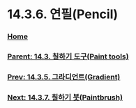 # 14.3.6. 연필(Pencil)

### [Home](./00-home.md)
### [Parent: 14.3. 칠하기 도구(Paint tools)](./14-03-00-paint-tools.md)
### [Prev: 14.3.5. 그라디언트(Gradient)](./14-03-05-gradient.md)
### [Next: 14.3.7. 칠하기 붓(Paintbrush)](./14-03-07-paintbrush.md)
